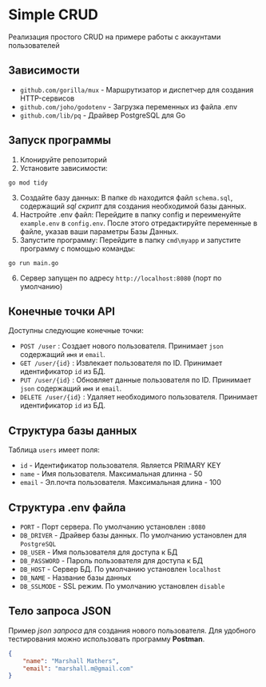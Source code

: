 # Simple CRUD
Реализация простого CRUD на примере работы с аккаунтами пользователей
## Зависимости
- `github.com/gorilla/mux` - Маршрутизатор и диспетчер для создания HTTP-сервисов
- `github.com/joho/godotenv` - Загрузка переменных из файла .env
- `github.com/lib/pq` - Драйвер PostgreSQL для Go
## Запуск программы
1. Клонируйте репозиторий
2. Установите зависимости:
```
go mod tidy
```
3. Создайте базу данных:
В папке `db` находится файл `schema.sql`, содержащий *sql скрипт* для создания необходимой базы данных. 
4. Настройте .env файл:
Перейдите в папку config и переименуйте `example.env` в `config.env`. После этого отредактируйте переменные в файле, указав ваши параметры Базы Данных.
5. Запустите программу:
Перейдите в папку `cmd\myapp` и запустите программу с помощью команды:
```
go run main.go
```
6. Сервер запущен по адресу `http://localhost:8080` (порт по умолчанию)
## Конечные точки API
Доступны следующие конечные точки:
- `POST /user` : Создает нового пользователя. Принимает `json` содержащий `имя` и `email`.
- `GET /user/{id}` : Извлекает пользователя по ID. Принимает идентификатор `id` из БД.
- `PUT /user/{id}` : Обновляет данные пользователя по ID. Принимает `json` содержащий `имя` и `email`.
- `DELETE /user/{id}` : Удаляет необходимого пользователя. Принимает идентификатор `id` из БД.
## Структура базы данных
Таблица `users` имеет поля:
- `id` - Идентификатор пользователя. Является PRIMARY KEY
- `name` - Имя пользователя. Максимальная длинна - 50
- `email` - Эл.почта пользователя. Максимальная длина - 100
## Структура .env файла
- `PORT` - Порт сервера. По умолчанию установлен `:8080`
- `DB_DRIVER` - Драйвер базы данных. По умолчанию установлен для `PostgreSQL`
- `DB_USER` - Имя пользователя для доступа к БД
- `DB_PASSWORD` - Пароль пользователя для доступа к БД
- `DB_HOST` - Сервер БД. По умолчанию установлен `localhost`
- `DB_NAME` - Название базы данных
- `DB_SSLMODE` - SSL режим. По умолчанию установлен `disable`
## Тело запроса JSON
Пример *json запроса* для создания нового пользователя. Для удобного тестирования можно использовать программу **Postman**.
```json
{
    "name": "Marshall Mathers",
    "email": "marshall.m@gmail.com"
}
```
